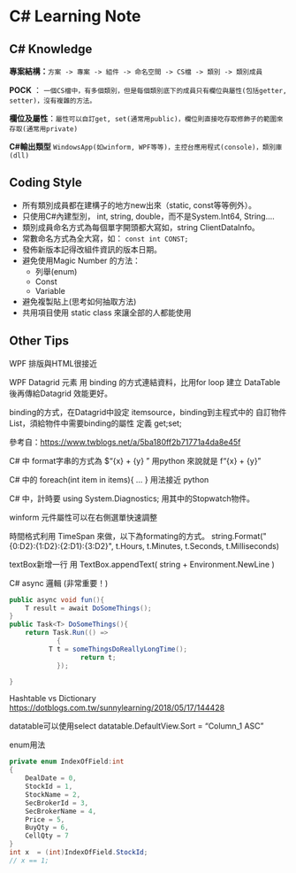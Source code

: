 # C# Learning Note

## C# Knowledge
**專案結構：**`方案 -> 專案 -> 組件 -> 命名空間 -> CS檔 -> 類別 -> 類別成員`

**POCK** ： `一個CS檔中，有多個類別，但是每個類別底下的成員只有欄位與屬性(包括getter, setter)，沒有複雜的方法。`

**欄位及屬性**：`屬性可以自訂get, set(通常用public)，欄位則直接吃存取修飾子的範圍來存取(通常用private)`

**C#輸出類型** `WindowsApp(如winform, WPF等等)，主控台應用程式(console)，類別庫(dll)`

## Coding Style
* 所有類別成員都在建構子的地方new出來（static, const等等例外）。
* 只使用C#內建型別， int, string, double，而不是System.Int64, String....
* 類別成員命名方式為每個單字開頭都大寫如，string ClientDataInfo。
* 常數命名方式為全大寫，如： `const int CONST;`
* 發佈新版本記得改組件資訊的版本日期。
* 避免使用Magic Number 的方法：
	* 列舉(enum)
	* Const
	* Variable
* 避免複製貼上(思考如何抽取方法)
* 共用項目使用 static class 來讓全部的人都能使用

## Other Tips
WPF 排版與HTML很接近

WPF  Datagrid 元素 用 binding 的方式連結資料，比用for loop 建立 DataTable後再傳給Datagrid 效能更好。

binding的方式，在Datagrid中設定 itemsource，binding到主程式中的 自訂物件List，須給物件中需要binding的屬性 定義 get;set;

參考自：https://www.twblogs.net/a/5ba180ff2b71771a4da8e45f

C# 中 format字串的方式為   $“{x} + {y} ” 用python 來說就是 f“{x} + {y}”

C# 中的 foreach(int item in items){ … } 用法接近 python

C# 中，計時要 using System.Diagnostics; 用其中的Stopwatch物件。


winform 元件屬性可以在右側選單快速調整

時間格式利用 TimeSpan 來做，以下為formating的方式。
string.Format("{0:D2}:{1:D2}:{2:D1}:{3:D2}", t.Hours, t.Minutes, t.Seconds, t.Milliseconds)

textBox新增一行 用 TextBox.appendText( string +  Environment.NewLine ) 

C# async 邏輯 (非常重要！)
```C#
public async void fun(){
	T result = await DoSomeThings(); 
}
public Task<T> DoSomeThings(){
	return Task.Run(() =>
            {
	      T t = someThingsDoReallyLongTime();	
                  return t;
            });

}
```
Hashtable vs Dictionary
https://dotblogs.com.tw/sunnylearning/2018/05/17/144428

datatable可以使用select
datatable.DefaultView.Sort = “Column_1 ASC”

enum用法
```C#
private enum IndexOfField:int
{
    DealDate = 0,
    StockId = 1,
    StockName = 2,
    SecBrokerId = 3,
    SecBrokerName = 4,
    Price = 5,
    BuyQty = 6,
    CellQty = 7
}
int x  = (int)IndexOfField.StockId;
// x == 1;
```

